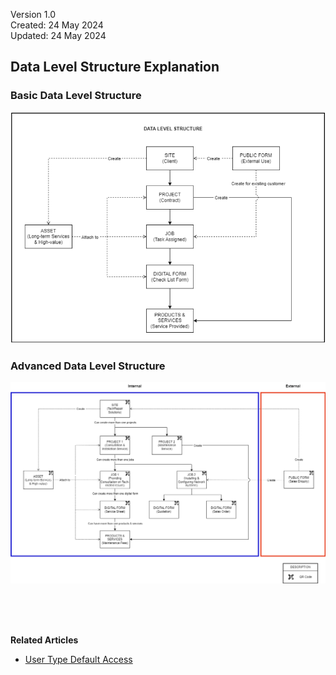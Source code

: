 Version 1.0<br>
Created: 24 May 2024<br>
Updated: 24 May 2024<br>
## Data Level Structure Explanation

### Basic Data Level Structure

<p align="center">
   <img src="img/Basic_Data_Level_Structure.png" alt="Basic Data Level Structure">
</p>
     
### Advanced Data Level Structure

<p align="center">
   <img src="img/Advanced_Data_Level_Structure.png" alt="Advanced Data Level Structure">
</p>
<br><br><br>

**Related Articles**
- [User Type Default Access](User_Types_Default_Access.md)

<!-- [Link Text](https://support.caction.com/Data_Level_Structure.html) -->
